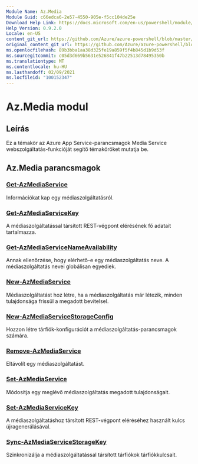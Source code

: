```yaml
---
Module Name: Az.Media
Module Guid: c66edca6-2e57-4550-905e-f5cc104de25e
Download Help Link: https://docs.microsoft.com/en-us/powershell/module/az.media
Help Version: 0.9.2.0
Locale: en-US
content_git_url: https://github.com/Azure/azure-powershell/blob/master/src/Media/Media/help/Az.Media.md
original_content_git_url: https://github.com/Azure/azure-powershell/blob/master/src/Media/Media/help/Az.Media.md
ms.openlocfilehash: 89b3bba1aa38d325fe19a859f5f4b845d1b9d53f
ms.sourcegitcommit: c05d3d669b5631e526841f47b22513d78495350b
ms.translationtype: MT
ms.contentlocale: hu-HU
ms.lasthandoff: 02/09/2021
ms.locfileid: "100152347"
---
```

# Az.Media modul
## Leírás
Ez a témakör az Azure App Service-parancsmagok Media Service webszolgáltatás-funkcióját segítő témaköröket mutatja be.

## Az.Media parancsmagok
### [Get-AzMediaService](Get-AzMediaService.md)
Információkat kap egy médiaszolgáltatásról.

### [Get-AzMediaServiceKey](Get-AzMediaServiceKey.md)
A médiaszolgáltatással társított REST-végpont elérésének fő adatait tartalmazza.

### [Get-AzMediaServiceNameAvailability](Get-AzMediaServiceNameAvailability.md)
Annak ellenőrzése, hogy elérhető-e egy médiaszolgáltatás neve.
A médiaszolgáltatás nevei globálisan egyediek.

### [New-AzMediaService](New-AzMediaService.md)
Médiaszolgáltatást hoz létre, ha a médiaszolgáltatás már létezik, minden tulajdonsága frissül a megadott bevitelsel.

### [New-AzMediaServiceStorageConfig](New-AzMediaServiceStorageConfig.md)
Hozzon létre tárfiók-konfigurációt a médiaszolgáltatás-parancsmagok számára.

### [Remove-AzMediaService](Remove-AzMediaService.md)
Eltávolít egy médiaszolgáltatást.

### [Set-AzMediaService](Set-AzMediaService.md)
Módosítja egy meglévő médiaszolgáltatás megadott tulajdonságait.

### [Set-AzMediaServiceKey](Set-AzMediaServiceKey.md)
A médiaszolgáltatáshoz társított REST-végpont eléréséhez használt kulcs újragenerálásával.

### [Sync-AzMediaServiceStorageKey](Sync-AzMediaServiceStorageKey.md)
Szinkronizálja a médiaszolgáltatással társított tárfiókok tárfiókkulcsait.

